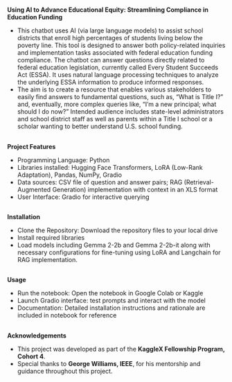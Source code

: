 #
**Using AI to Advance Educational Equity: Streamlining Compliance in Education Funding**

- This chatbot uses AI (via large language models) to assist school districts that enroll high percentages of students living below the poverty line. This tool is designed to answer both policy-related inquiries and implementation tasks associated with federal education funding compliance.  The chatbot can answer questions directly related to federal education legislation, currently called Every Student Succeeds Act (ESSA). It uses natural language processing techniques to analyze the underlying ESSA information to produce informed responses.
- The aim is to create a resource that enables various stakeholders to easily find answers to fundamental questions, such as, “What is Title I?” and, eventually, more complex queries like, “I’m a new principal; what should I do now?”  Intended audience includes state-level administrators and school district staff as well as parents within a Title I school or a scholar wanting to better understand U.S. school funding. 




##
**Project Features** 

- Programming Language: Python
- Libraries installed: Hugging Face Transformers, LoRA (Low-Rank Adaptation), Pandas, NumPy, Gradio
- Data sources: CSV file of question and answer pairs; RAG (Retrieval-Augmented Generation) implementation with context in an XLS format
- User Interface: Gradio for interactive querying





##
**Installation**

- Clone the Repository: Download the repository files to your local drive
- Install required libraries
- Load models including  Gemma 2-2b and Gemma 2-2b-it along with necessary configurations for fine-tuning using LoRA and Langchain for RAG implementation.




##
**Usage**

- Run the notebook: Open the notebook in Google Colab or Kaggle
- Launch Gradio interface: test prompts and interact with the model
- Documentation: Detailed installation instructions and rationale are included in notebook for reference





##
**Acknowledgements**

- This project was developed as part of the **KaggleX Fellowship Program, Cohort 4**.
- Special thanks to **George Williams, IEEE**, for his mentorship and guidance throughout this project.

